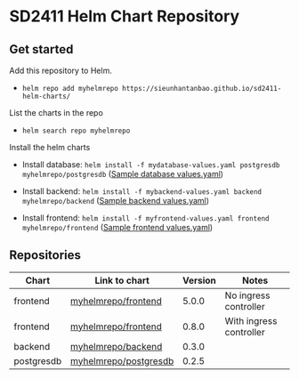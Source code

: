 # SD2411 Helm Chart Repository

## Get started

Add this repository to Helm.

-  `helm repo add myhelmrepo https://sieunhantanbao.github.io/sd2411-helm-charts/`

List the charts in the repo

-  `helm search repo myhelmrepo`

Install the helm charts

- Install database: `helm install -f mydatabase-values.yaml postgresdb myhelmrepo/postgresdb` ([Sample database values.yaml](https://github.com/sieunhantanbao/sd2411-helm-charts/blob/main/charts/postgresdb/values.yaml))

- Install backend: `helm install -f mybackend-values.yaml backend myhelmrepo/backend` ([Sample backend values.yaml](https://github.com/sieunhantanbao/sd2411-helm-charts/blob/main/charts/backend/values.yaml))

- Install frontend: `helm install -f myfrontend-values.yaml frontend myhelmrepo/frontend` ([Sample frontend values.yaml](https://github.com/sieunhantanbao/sd2411-helm-charts/blob/main/charts/frontend/values.yaml))

## Repositories
| Chart | Link to chart | Version |Notes|
|--|--|--|--|
|frontend|[myhelmrepo/frontend](https://github.com/sieunhantanbao/sd2411-helm-charts/tree/main/charts/frontend) |5.0.0 |No ingress controller|
|frontend|[myhelmrepo/frontend](https://github.com/sieunhantanbao/sd2411-helm-charts/tree/main/charts/frontend) |0.8.0 |With ingress controller|
|backend |[myhelmrepo/backend](https://github.com/sieunhantanbao/sd2411-helm-charts/tree/main/charts/backend) |0.3.0 ||
|postgresdb |[myhelmrepo/postgresdb](https://github.com/sieunhantanbao/sd2411-helm-charts/tree/main/charts/postgresdb)|0.2.5||
